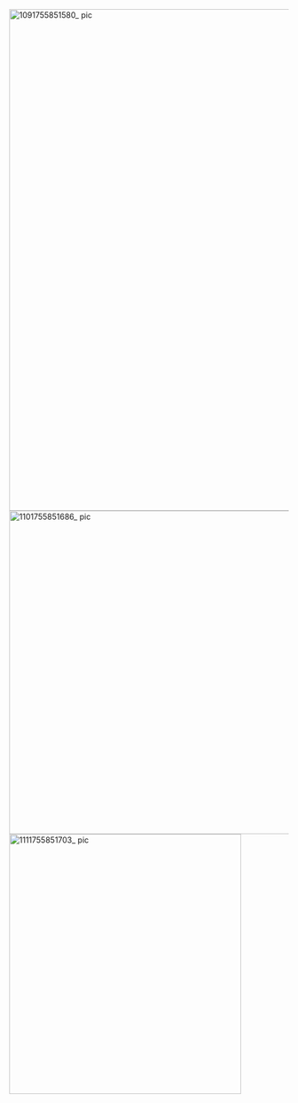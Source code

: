 <img width="1579" height="903" alt="1091755851580_ pic" src="https://github.com/user-attachments/assets/0abcbd26-f24d-43f0-9a9e-f3db77cd7fcc" />
<img width="516" height="582" alt="1101755851686_ pic" src="https://github.com/user-attachments/assets/382aff84-dcf5-4bda-9a96-e89cb01e1b1d" />
<img width="418" height="468" alt="1111755851703_ pic" src="https://github.com/user-attachments/assets/448e7b49-f888-4f4d-85f6-2b45cee9bb17" />
